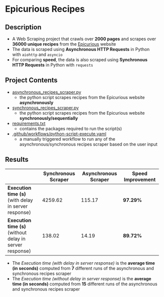 # Epicurious Recipes

## Description
- A Web Scraping project that crawls over **2000 pages** and scrapes over **36000 unique recipes** from the [Epicurious](https://www.epicurious.com/) website
- The data is scraped using **Asynchronous HTTP Requests** in Python with `aiohttp` and `asyncio`
- For comparing **speed**, the data is also scraped using **Synchronous HTTP Requests** in Python with `requests`

## Project Contents
- [asynchronous_recipes_scraper.py](https://github.com/sagar-0817/epicurious_recipes/blob/main/asynchronous_recipes_scraper.py)
    - the python script scrapes recipes from the Epicurious website **asynchronously**
- [synchronous_recipes_scraper.py](https://github.com/sagar-0817/epicurious_recipes/blob/main/synchronous_recipes_scraper.py)
    - the python script scrapes recipes from the Epicurious website **synchronously/sequentially**
- [requirements.txt](https://github.com/sagar-0817/epicurious_recipes/blob/main/requirements.txt)
   - contains the packages required to run the script(s)
- [.github/workflows/python-script-execute.yaml](https://github.com/sagar-0817/epicurious_recipes/blob/main/.github/workflows/python-script-execute.yaml)
    - a manually triggered workflow to run any of the asynchronous/synchronous recipes scraper based on the user input
    
## Results
|  | Synchronous Scraper | Asynchronous Scraper | Speed Improvement
| --- | --- | --- | ---
| **Execution time (s)**<br>(with delay in server response) | 4259.62 | 115.17 | **97.29%**
| **Execution time (s)**<br>(without delay in server response) | 138.02 | 14.19 | **89.72%**

- The *Execution time (with delay in server response)* is the **average time (in seconds)** computed from **7** different runs of the asynchronous and synchronous recipes scraper
- The *Execution time (without delay in server response)* is the **average time (in seconds)** computed from **15** different runs of the asynchronous and synchronous recipes scraper
